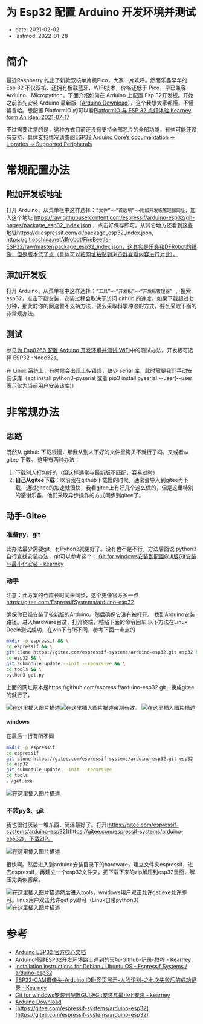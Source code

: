 # 为 Esp32 配置 Arduino 开发环境并测试
- date: 2021-02-02
- lastmod: 2022-01-28

# 简介

最近Raspberry 推出了新款双核单片机Pico，大家一片欢呼。然而乐鑫早年的 Esp 32 不仅双核、还拥有板载蓝牙、WIFI技术，价格还低于 Pico，早已兼容 Arduino、Micropython。下面介绍如何在 Arduino 上配置 Esp 32开发板。开始之前首先安装 Arduino 最新版（[Arduino Download](https://www.arduino.cc/en/software)），这个我想大家都懂，不懂留言哈。想配置 PlatformIO 的可以看[PlatformIO 与 ESP 32 点灯体验.Kearney form An idea. 2021-07-17](https://blog.csdn.net/weixin_43031092/article/details/118861747)

不过需要注意的是，这种方式目前还没有支持全部芯片的全部功能，有些可能还没有支持，具体支持情况请查阅[ESP32 Arduino Core’s documentation -> Libraries -> Supported Peripherals](https://docs.espressif.com/projects/arduino-esp32/en/latest/libraries.html)

# 常规配置办法
## 附加开发板地址
打开 Arduino，从菜单栏中这样选择：`“文件”–>“首选项”–>附加开发板管理器网址`，加入这个地址 https://raw.githubusercontent.com/espressif/arduino-esp32/gh-pages/package_esp32_index.json ，点击好保存即可。从其它地方还看到这些地址https://dl.espressif.com/dl/package_esp32_index.json, https://git.oschina.net/dfrobot/FireBeetle-ESP32/raw/master/package_esp32_index.json，这其实是乐鑫和DFRobot的镜像，但是版本低了点（具体可以把网址粘贴到浏览器查看内容进行对比）。

## 添加开发板

打开 Arduino，从菜单栏中这样选择：`“工具”–>“开发板”–>“开发板管理器” `，搜索 esp32，点击下载安装，安装过程会取决于访问 github 的速度。如果下载超过七分钟，那此时你的网速暂不支持方法，要么采取科学冲浪的方式，要么采取下面的非常规办法。

## 测试

参见[为 Esp8266 配置 Arduino 开发环境并测试 WiFi](/hackaday/esp8266/arduino.md)中的测试办法。开发板可选择 ESP32 -Node32s。

在 Linux 系统上，有时候会出现上传错误，缺少 serial 库，此时需要我们手动安装该库（apt install python3-pyserial 或者 pip3 install pyserial --user(--user表示仅为当前用户安装该库)）

# 非常规办法
## 思路

既然从 github 下载很慢，那我从别人下好的文件里拷贝不就行了吗，又或者从 gitee 下载。
这里有两种办法：
1. 下载别人打包好的（但这样通常与最新版不匹配，容易过时）
2. **自己从gitee下载**：以前我在github下载慢的时候，通常会导入到gitee再下载，通过gitee的加速就很快，我看gitee上有好几个这么做的，但是这里特别的感谢乐鑫，他们采取异步操作的方式同步到gitee了。

## 动手-Gitee
### 准备py、git

此办法最少需要git，有Pyhon3就更好了。没有也不是不行，方法后面说
python3自行查找安装办法，git可以参考这个： [Git for windows安装到配置GUI版Git安装与最小化安装 - kearney](https://blog.csdn.net/weixin_43031092/article/details/112549639?ops_request_misc=%257B%2522request%255Fid%2522%253A%2522161225034616780261994876%2522%252C%2522scm%2522%253A%252220140713.130102334.pc%255Fblog.%2522%257D&request_id=161225034616780261994876&biz_id=0&utm_medium=distribute.pc_search_result.none-task-blog-2~blog~first_rank_v2~rank_v29-1-112549639.pc_v2_rank_blog_default&utm_term=git&spm=1018.2226.3001.4450)

### 动手

注意：此方案的仓库长时间未同步，这个更像官方多一点 https://gitee.com/EspressifSystems/arduino-esp32

确保你已经安装了较新版的Arduino。然后确保它没有被打开。
找到Arduino安装路径。进入hardware目录，打开终端，粘贴下面的命令回车
以下方法在Linux Deein测试成功，在win下有所不同，参考下面一点点的
```bash
mkdir -p espressif && \
cd espressif && \
git clone https://gitee.com/espressif-systems/arduino-esp32.git esp32 && \
cd esp32 && \
git submodule update --init --recursive && \
cd tools && \
python3 get.py
```

上面的网址原本是https://github.com/espressif/arduino-esp32.git，换成gitee的就行了，

![在这里插入图片描述](https://img-blog.csdnimg.cn/20210202153411607.png?x-oss-process=image/watermark,type_ZmFuZ3poZW5naGVpdGk,shadow_10,text_aHR0cHM6Ly9ibG9nLmNzZG4ubmV0L3dlaXhpbl80MzAzMTA5Mg==,size_16,color_FFFFFF,t_70)![在这里插入图片描述](https://img-blog.csdnimg.cn/20210202153550686.png?x-oss-process=image/watermark,type_ZmFuZ3poZW5naGVpdGk,shadow_10,text_aHR0cHM6Ly9ibG9nLmNzZG4ubmV0L3dlaXhpbl80MzAzMTA5Mg==,size_16,color_FFFFFF,t_70)亲测有效。
![在这里插入图片描述](https://img-blog.csdnimg.cn/20210202154144648.png?x-oss-process=image/watermark,type_ZmFuZ3poZW5naGVpdGk,shadow_10,text_aHR0cHM6Ly9ibG9nLmNzZG4ubmV0L3dlaXhpbl80MzAzMTA5Mg==,size_16,color_FFFFFF,t_70)

#### windows

在最后一行有所不同
```bash
mkdir -p espressif
cd espressif 
git clone https://gitee.com/espressif-systems/arduino-esp32.git esp32 
cd esp32
git submodule update --init --recursive
cd tools
。/get.exe
```

![在这里插入图片描述](https://img-blog.csdnimg.cn/20210301103309380.png?x-oss-process=image/watermark,type_ZmFuZ3poZW5naGVpdGk,shadow_10,text_aHR0cHM6Ly9ibG9nLmNzZG4ubmV0L3dlaXhpbl80MzAzMTA5Mg==,size_16,color_FFFFFF,t_70)

### 不装py3、git

我也很讨厌装一堆东西、简洁最好了。打开[https://gitee.com/espressif-systems/arduino-esp32](https://gitee.com/espressif-systems/arduino-esp32)，下载ZIP。

![在这里插入图片描述](https://img-blog.csdnimg.cn/2021020215395853.png?x-oss-process=image/watermark,type_ZmFuZ3poZW5naGVpdGk,shadow_10,text_aHR0cHM6Ly9ibG9nLmNzZG4ubmV0L3dlaXhpbl80MzAzMTA5Mg==,size_16,color_FFFFFF,t_70)

很快啊。然后进入到arduino安装目录下的hardware，建立文件夹espressif，进去espressif，再建立一个esp32文件夹，把下载下来的zip解压到esp32里面，解压完类似酱紫。

![在这里插入图片描述](https://img-blog.csdnimg.cn/20210202154420636.png?x-oss-process=image/watermark,type_ZmFuZ3poZW5naGVpdGk,shadow_10,text_aHR0cHM6Ly9ibG9nLmNzZG4ubmV0L3dlaXhpbl80MzAzMTA5Mg==,size_16,color_FFFFFF,t_70)然后进入tools，wnidows用户双击允许get.exe允许即可。linux用户双击允许get.py即可（Linux自带python3）
![在这里插入图片描述](https://img-blog.csdnimg.cn/20210202154514997.png?x-oss-process=image/watermark,type_ZmFuZ3poZW5naGVpdGk,shadow_10,text_aHR0cHM6Ly9ibG9nLmNzZG4ubmV0L3dlaXhpbl80MzAzMTA5Mg==,size_16,color_FFFFFF,t_70)


# 参考
- [Arduino ESP32 官方核心文档](https://docs.espressif.com/projects/arduino-esp32/en/latest/)
- [Arduino搭建ESP32开发环境路上遇到的天坑-Github-记录-教程 - Kearney](https://blog.csdn.net/weixin_43031092/article/details/106860485)
- [Installation instructions for Debian / Ubuntu OS - Espressif Systems / arduino-esp32 ](https://gitee.com/espressif-systems/arduino-esp32/blob/master/docs/arduino-ide/debian_ubuntu.md)
- [ESP32-CAM摄像头-Arduino IDE-网页展示-人脸识别-之七次失败后的成功记录 - Kearney](https://blog.csdn.net/weixin_43031092/article/details/106962217?ops_request_misc=%257B%2522request%255Fid%2522%253A%2522161224981316780265457517%2522%252C%2522scm%2522%253A%252220140713.130102334.pc%255Fblog.%2522%257D&request_id=161224981316780265457517&biz_id=0&utm_medium=distribute.pc_search_result.none-task-blog-2~blog~first_rank_v2~rank_v29-2-106962217.pc_v2_rank_blog_default&utm_term=esp32&spm=1018.2226.3001.4450)
- [Git for windows安装到配置GUI版Git安装与最小化安装 - kearney](https://blog.csdn.net/weixin_43031092/article/details/112549639?ops_request_misc=%257B%2522request%255Fid%2522%253A%2522161225034616780261994876%2522%252C%2522scm%2522%253A%252220140713.130102334.pc%255Fblog.%2522%257D&request_id=161225034616780261994876&biz_id=0&utm_medium=distribute.pc_search_result.none-task-blog-2~blog~first_rank_v2~rank_v29-1-112549639.pc_v2_rank_blog_default&utm_term=git&spm=1018.2226.3001.4450)
- [Arduino Download](https://www.arduino.cc/en/software)
- [https://gitee.com/espressif-systems/arduino-esp32](https://gitee.com/espressif-systems/arduino-esp32)
